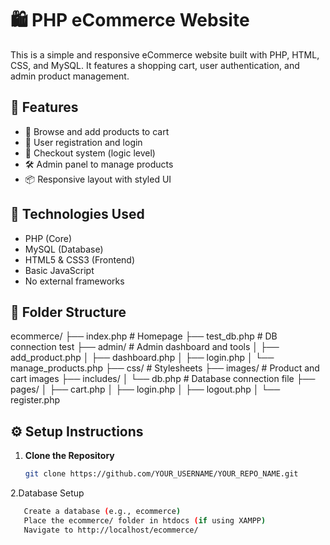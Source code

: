 # 🛍️ PHP eCommerce Website

This is a simple and responsive eCommerce website built with PHP, HTML, CSS, and MySQL. It features a shopping cart, user authentication, and admin product management.

## 🚀 Features

- 🛒 Browse and add products to cart
- 👤 User registration and login
- 🧾 Checkout system (logic level)
- 🛠️ Admin panel to manage products
- 📦 Responsive layout with styled UI

## 🧰 Technologies Used

- PHP (Core)
- MySQL (Database)
- HTML5 & CSS3 (Frontend)
- Basic JavaScript
- No external frameworks

## 📁 Folder Structure
ecommerce/
├── index.php # Homepage
├── test_db.php # DB connection test
├── admin/ # Admin dashboard and tools
│ ├── add_product.php
│ ├── dashboard.php
│ ├── login.php
│ └── manage_products.php
├── css/ # Stylesheets
├── images/ # Product and cart images
├── includes/
│ └── db.php # Database connection file
├── pages/
│ ├── cart.php
│ ├── login.php
│ ├── logout.php
│ └── register.php


## ⚙️ Setup Instructions

1. **Clone the Repository**
   ```bash
   git clone https://github.com/YOUR_USERNAME/YOUR_REPO_NAME.git
2.Database Setup
 ```bash
    Create a database (e.g., ecommerce)
    Place the ecommerce/ folder in htdocs (if using XAMPP)
    Navigate to http://localhost/ecommerce/
